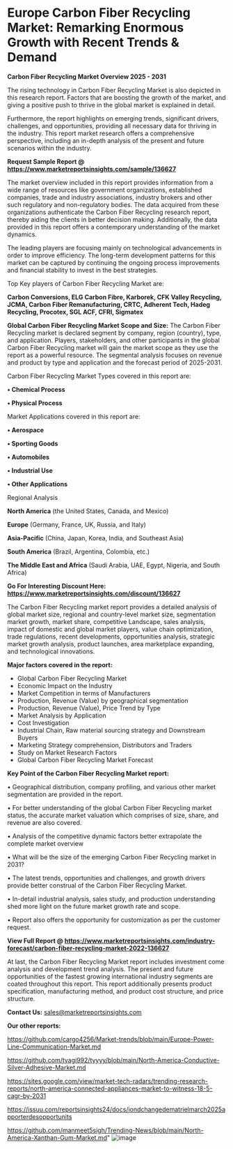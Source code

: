 # Europe Carbon Fiber Recycling Market: Remarking Enormous Growth with Recent Trends & Demand

<Strong> Carbon Fiber Recycling Market Overview 2025 - 2031</strong>

The rising technology in Carbon Fiber Recycling Market is also depicted in this research report. Factors that are boosting the growth of the market, and giving a positive push to thrive in the global market is explained in detail.

Furthermore, the report highlights on emerging trends, significant drivers, challenges, and opportunities, providing all necessary data for thriving in the industry. This report market research offers a comprehensive perspective, including an in-depth analysis of the present and future scenarios within the industry.

<strong>Request Sample Report @ <a href=https://www.marketreportsinsights.com/sample/136627>https://www.marketreportsinsights.com/sample/136627</a></strong>

The market overview included in this report provides information from a wide range of resources like government organizations, established companies, trade and industry associations, industry brokers and other such regulatory and non-regulatory bodies. The data acquired from these organizations authenticate the Carbon Fiber Recycling research report, thereby aiding the clients in better decision making. Additionally, the data provided in this report offers a contemporary understanding of the market dynamics.

The leading players are focusing mainly on technological advancements in order to improve efficiency. The long-term development patterns for this market can be captured by continuing the ongoing process improvements and financial stability to invest in the best strategies.

Top Key players of Carbon Fiber Recycling Market are:

<strong>Carbon Conversions, ELG Carbon Fibre, Karborek, CFK Valley Recycling, JCMA, Carbon Fiber Remanufacturing, CRTC, Adherent Tech, Hadeg Recycling, Procotex, SGL ACF, CFRI, Sigmatex</strong>

<strong><b>Global Carbon Fiber Recycling Market Scope and Size:</b></strong>
The Carbon Fiber Recycling market is declared segment by company, region (country), type, and application. Players, stakeholders, and other participants in the global Carbon Fiber Recycling market will gain the market scope as they use the report as a powerful resource. The segmental analysis focuses on revenue and product by type and application and the forecast period of 2025-2031.

Carbon Fiber Recycling Market Types covered in this report are:

<strong>• Chemical Process

• Physical Process</strong>

Market Applications covered in this report are:

<strong>• Aerospace

• Sporting Goods

• Automobiles

• Industrial Use

• Other Applications</strong> 

Regional Analysis

<strong>North America</strong> (the United States, Canada, and Mexico)

<strong>Europe</strong> (Germany, France, UK, Russia, and Italy)

<strong>Asia-Pacific</strong> (China, Japan, Korea, India, and Southeast Asia)

<strong>South America</strong> (Brazil, Argentina, Colombia, etc.)

<strong>The Middle East and Africa</strong> (Saudi Arabia, UAE, Egypt, Nigeria, and South Africa)

<strong>Go For Interesting Discount Here: <a href=https://www.marketreportsinsights.com/discount/136627>https://www.marketreportsinsights.com/discount/136627</a></strong>

The Carbon Fiber Recycling market report provides a detailed analysis of global market size, regional and country-level market size, segmentation market growth, market share, competitive Landscape, sales analysis, impact of domestic and global market players, value chain optimization, trade regulations, recent developments, opportunities analysis, strategic market growth analysis, product launches, area marketplace expanding, and technological innovations.

<strong><b>Major factors covered in the report:</b></strong>
<ul>
  <li>Global Carbon Fiber Recycling Market </li>
  <li>Economic Impact on the Industry</li>
  <li>Market Competition in terms of Manufacturers</li>
  <li>Production, Revenue (Value) by geographical segmentation</li>
  <li>Production, Revenue (Value), Price Trend by Type</li>
  <li>Market Analysis by Application</li>
  <li>Cost Investigation</li>
  <li>Industrial Chain, Raw material sourcing strategy and Downstream Buyers</li>
  <li>Marketing Strategy comprehension, Distributors and Traders</li>
  <li>Study on Market Research Factors</li>
  <li>Global Carbon Fiber Recycling Market Forecast</li>
</ul>

<strong><b>Key Point of the Carbon Fiber Recycling Market report:</b></strong>

• Geographical distribution, company profiling, and various other market segmentation are provided in the report.

• For better understanding of the global Carbon Fiber Recycling market status, the accurate market valuation which comprises of size, share, and revenue are also covered.

• Analysis of the competitive dynamic factors better extrapolate the complete market overview

• What will be the size of the emerging Carbon Fiber Recycling market in 2031?

• The latest trends, opportunities and challenges, and growth drivers provide better construal of the Carbon Fiber Recycling Market.

• In-detail industrial analysis, sales study, and production understanding shed more light on the future market growth rate and scope.

• Report also offers the opportunity for customization as per the customer request.

<strong><b>View Full Report @ <a href=https://www.marketreportsinsights.com/industry-forecast/carbon-fiber-recycling-market-2022-136627>https://www.marketreportsinsights.com/industry-forecast/carbon-fiber-recycling-market-2022-136627</a></b></strong>


At last, the Carbon Fiber Recycling Market report includes investment come analysis and development trend analysis. The present and future opportunities of the fastest growing international industry segments are coated throughout this report. This report additionally presents product specification, manufacturing method, and product cost structure, and price structure.

<strong>Contact Us:</strong>
sales@marketreportsinsights.com

<strong>Our other reports:</strong>

<a href=https://github.com/cargo4256/Market-trends/blob/main/Europe-Power-Line-Communication-Market.md>https://github.com/cargo4256/Market-trends/blob/main/Europe-Power-Line-Communication-Market.md</a>

<a href=https://github.com/tyagi992/tyyyy/blob/main/North-America-Conductive-Silver-Adhesive-Market.md>https://github.com/tyagi992/tyyyy/blob/main/North-America-Conductive-Silver-Adhesive-Market.md</a>

<a href=https://sites.google.com/view/market-tech-radars/trending-research-reports/north-america-connected-appliances-market-to-witness-18-5-cagr-by-2031>https://sites.google.com/view/market-tech-radars/trending-research-reports/north-america-connected-appliances-market-to-witness-18-5-cagr-by-2031</a>

<a href=https://issuu.com/reportsinsights24/docs/iondchangedematrielmarch2025apporterdesopportunits>https://issuu.com/reportsinsights24/docs/iondchangedematrielmarch2025apporterdesopportunits</a>

<a href=https://github.com/manmeet5sigh/Trending-News/blob/main/North-America-Xanthan-Gum-Market.md>https://github.com/manmeet5sigh/Trending-News/blob/main/North-America-Xanthan-Gum-Market.md</a>"
![image](https://github.com/user-attachments/assets/45f71ddc-a136-4cdb-8989-44952d79f044)
